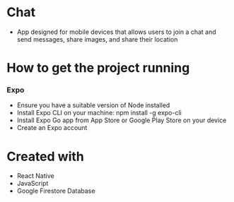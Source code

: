 # Chat

- App designed for mobile devices that allows users to join a chat and send messages, share images, and share their location

# How to get the project running

### Expo

- Ensure you have a suitable version of Node installed
- Install Expo CLI on your machine: npm install -g expo-cli
- Install Expo Go app from App Store or Google Play Store on your device
- Create an Expo account

# Created with

- React Native
- JavaScript
- Google Firestore Database
